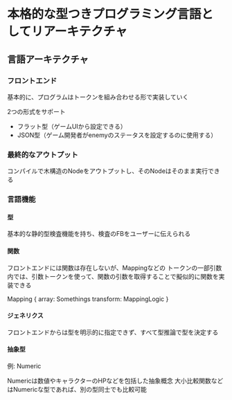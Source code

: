 # 本格的な型つきプログラミング言語としてリアーキテクチャ

## 言語アーキテクチャ

### フロントエンド

基本的に、プログラムはトークンを組み合わせる形で実装していく

2つの形式をサポート
- フラット型（ゲームUIから設定できる）
- JSON型（ゲーム開発者がenemyのステータスを設定するのに使用する）

### 最終的なアウトプット
コンパイルで木構造のNodeをアウトプットし、そのNodeはそのまま実行できる

### 言語機能

#### 型
基本的な静的型検査機能を持ち、検査のFBをユーザーに伝えられる

#### 関数
フロントエンドには関数は存在しないが、Mappingなどの
トークンの一部引数内では、引数トークンを使って、関数の引数を取得することで擬似的に関数を実装できる

Mapping {
  array: Somethings
  transform: MappingLogic
}

#### ジェネリクス
フロントエンドからは型を明示的に指定できず、すべて型推論で型を決定する


#### 抽象型
例: Numeric

Numericは数値やキャラクターのHPなどを包括した抽象概念
大小比較関数などはNumericな型であれば、別の型同士でも比較可能
